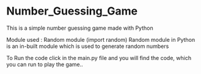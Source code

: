 # Number_Guessing_Game
This is a simple number guessing game made with Python

Module used :
  Random module (import random) 
  Random module in Python is an in-built module which is used to generate random numbers
  
To Run the code click in the main.py file and you will find the code, which you can run to play the game..
